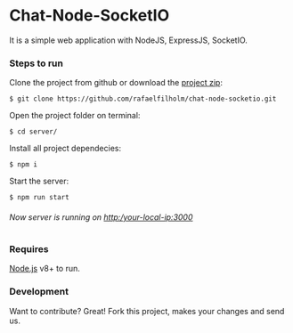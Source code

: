 # Chat-Node-SocketIO

It is a simple web application with NodeJS, ExpressJS, SocketIO.

### Steps to run
Clone the project from github or download the [project zip]:
```
$ git clone https://github.com/rafaelfilholm/chat-node-socketio.git 
```
Open the project folder on terminal:
```
$ cd server/
```
Install all project dependecies:
```
$ npm i
```
Start the server:
```
$ npm run start
```

###### Now server is running on [http:/your-local-ip:3000]

#

### Requires

[Node.js](https://nodejs.org/) v8+ to run.


### Development

Want to contribute? Great!
Fork this project, makes your changes and send us.

[project zip]: <https://github.com/rafaelfilholm/chat-node-socketio/archive/master.zip>
[http:/your-local-ip:3000]: <[http:/your-local-ip:3000]>